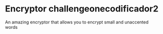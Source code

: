 # Encryptor challengeonecodificador2

An amazing encryptor that allows you to encrypt small and unaccented words